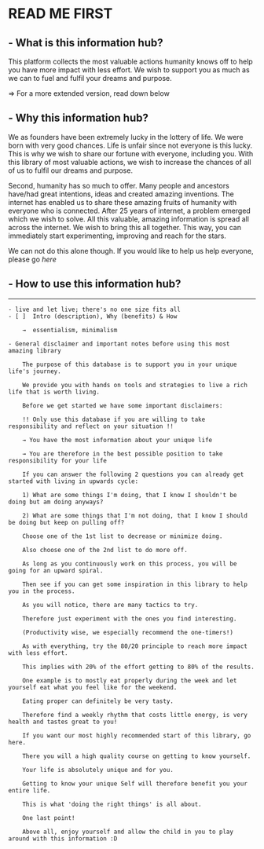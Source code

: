# **READ ME FIRST**

## - What is this information hub?

  This platform collects the most valuable actions humanity knows off to help you have more impact with less effort. We wish to support you as much as we can to fuel and fulfil your dreams and purpose.

  => For a more extended version, read down below

## - Why this information hub?

  We as founders have been extremely lucky in the lottery of life. We were born with very good chances. Life is unfair since not everyone is this lucky. This is why we wish to share our fortune with everyone, including you. With this library of most valuable actions, we wish to increase the chances of all of us to fulfil our dreams and purpose.

  Second, humanity has so much to offer. Many people and ancestors have/had great intentions, ideas and created amazing inventions. The internet has enabled us to share these amazing fruits of humanity with everyone who is connected. After 25 years of internet, a problem emerged which we wish to solve. All this valuable, amazing information is spread all across the internet. We wish to bring this all together. This way, you can immediately start experimenting, improving and reach for the stars.

  We can not do this alone though. If you would like to help us help everyone, please go *here*

## - How to use this information hub?


---


    - live and let live; there's no one size fits all
    - [ ]  Intro (description), Why (benefits) & How

        →  essentialism, minimalism

    - General disclaimer and important notes before using this most amazing library

        The purpose of this database is to support you in your unique life's journey.

        We provide you with hands on tools and strategies to live a rich life that is worth living.

        Before we get started we have some important disclaimers:

        !! Only use this database if you are willing to take responsibility and reflect on your situation !!

        → You have the most information about your unique life

        → You are therefore in the best possible position to take responsibility for your life

        If you can answer the following 2 questions you can already get started with living in upwards cycle:

        1) What are some things I'm doing, that I know I shouldn't be doing but am doing anyways?

        2) What are some things that I'm not doing, that I know I should be doing but keep on pulling off?

        Choose one of the 1st list to decrease or minimize doing.

        Also choose one of the 2nd list to do more off.

        As long as you continuously work on this process, you will be going for an upward spiral.

        Then see if you can get some inspiration in this library to help you in the process.

        As you will notice, there are many tactics to try.

        Therefore just experiment with the ones you find interesting.

        (Productivity wise, we especially recommend the one-timers!)

        As with everything, try the 80/20 principle to reach more impact with less effort.

        This implies with 20% of the effort getting to 80% of the results.

        One example is to mostly eat properly during the week and let yourself eat what you feel like for the weekend.

        Eating proper can definitely be very tasty.

        Therefore find a weekly rhythm that costs little energy, is very health and tastes great to you!

        If you want our most highly recommended start of this library, go here.

        There you will a high quality course on getting to know yourself.

        Your life is absolutely unique and for you.

        Getting to know your unique Self will therefore benefit you your entire life.

        This is what 'doing the right things' is all about.

        One last point!

        Above all, enjoy yourself and allow the child in you to play around with this information :D  
